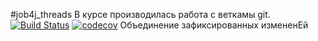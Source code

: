 #job4j_threads
В курсе производилась работа с веткамы git.
[![Build Status](https://travis-ci.com/k-r-3/job4j_threads.svg?branch=master)](https://travis-ci.com/k-r-3/job4j_threads)
[![codecov](https://codecov.io/gh/k-r-3/job4j_threads/branch/master/graph/badge.svg?token=FYCXITQPVF)](https://codecov.io/gh/k-r-3/job4j_threads)
Объединение зафиксированных измененEй

